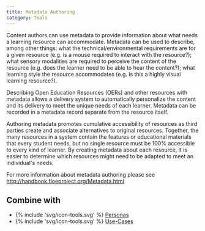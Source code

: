 ```yaml
---
title: Metadata Authoring
category: Tools
---
```

Content authors can use metadata to provide information about what needs a learning resource can accommodate. Metadata can be used to describe, among other things: what the technical/environmental requirements are for a given resource (e.g. is a mouse required to interact with the resource?); what sensory modalities are required to perceive the content of the resource (e.g. does the learner need to be able to hear the content?); what learning style the resource accommodates (e.g. is this a highly visual learning resource?).

Describing Open Education Resources (OERs) and other resources with metadata allows a delivery system to automatically personalize the content and its delivery to meet the unique needs of each learner. Metadata can be recorded in a metadata record separate from the resource itself.

Authoring metadata promotes cumulative accessibility of resources as third parties create and associate alternatives to original resources. Together, the many resources in a system contain the features or educational materials that every student needs, but no single resource must be 100% accessible to every kind of learner. By creating metadata about each resource, it is easier to determine which resources might need to be adapted to meet an individual's needs.

For more information about metadata authoring please see <http://handbook.floeproject.org/Metadata.html>

## Combine with

* {% include 'svg/icon-tools.svg' %} [Personas](/tools/Personas.html)
* {% include 'svg/icon-tools.svg' %} [Use-Cases](/tools/UseCases.html)
